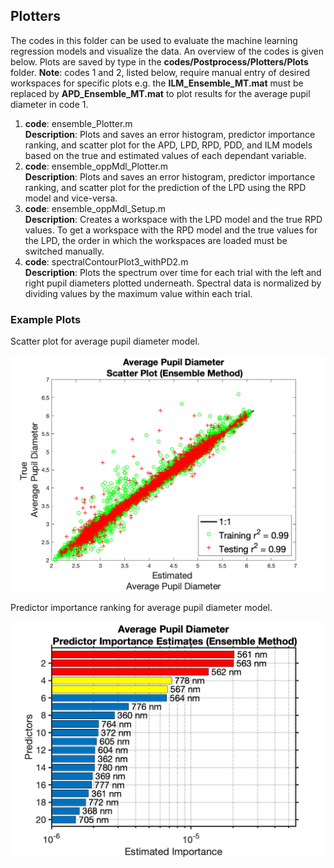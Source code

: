 ## Plotters

The codes in this folder can be used to evaluate the machine learning regression models and visualize the data. An overview of the codes is given below. Plots are saved by type in the **codes/Postprocess/Plotters/Plots** folder. **Note**: codes 1 and 2, listed below, require manual entry of desired workspaces for specific plots e.g. the **ILM_Ensemble_MT.mat** must be replaced by **APD_Ensemble_MT.mat** to plot results for the average pupil diameter in code 1. 

1. **code**: ensemble_Plotter.m <br> **Description**: Plots and saves an error histogram, predictor importance ranking, and scatter plot for the APD, LPD, RPD, PDD, and ILM models based on the true and estimated values of each dependant variable.
2. **code**: ensemble_oppMdl_Plotter.m <br> **Description**: Plots and saves an error histogram, predictor importance ranking, and scatter plot for the prediction of the LPD using the RPD model and vice-versa.
3. **code**: ensemble_oppMdl_Setup.m <br> **Description**: Creates a workspace with the LPD model and the true RPD values. To get a workspace with the RPD model and the true values for the LPD, the order in which the workspaces are loaded must be switched manually.
4. **code**: spectralContourPlot3_withPD2.m <br> **Description**: Plots the spectrum over time for each trial with the left and right pupil diameters plotted underneath. Spectral data is normalized by dividing values by the maximum value within each trial.

### Example Plots

Scatter plot for average pupil diameter model.

![picture alt](https://github.com/mi3nts/LightOcular/blob/master/codes/Postprocess/Plotters/Plots/examplePlots/Average%20Pupil%20Diameter_Ensemble_Scatter2.png?raw=true)

Predictor importance ranking for average pupil diameter model.

![picture alt](https://github.com/mi3nts/LightOcular/blob/master/codes/Postprocess/Plotters/Plots/examplePlots/Average%20Pupil%20Diameter_Ensemble_ImpRank_T20.png?raw=true)
